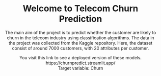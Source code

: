﻿<h1 align="center"><b>Welcome to Telecom Churn Prediction</b> </h1>
<p align="center">
The main aim of the project is to predict whether the customer are likely to churn in the telecom industry using classification algorithms.
The data in the project was collected from the Kaggle repository.
Here, the dataset consist of around 7000 customers, with 20 attributes per customer.
<br>
<p align="center">
You visit this link to see a deployed version of these models. 
https://churnpredict.streamlit.app/
<br>
Target variable: Churn
<br>
</p>
